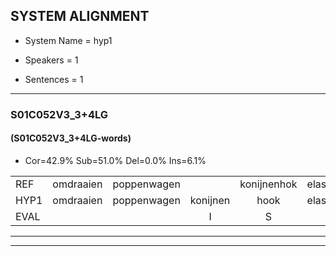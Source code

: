 
## SYSTEM ALIGNMENT

- System Name = hyp1

- Speakers = 1

- Sentences = 1

---

### S01C052V3_3+4LG

#### (S01C052V3_3+4LG-words)

- Cor=42.9%	Sub=51.0%	Del=0.0%	Ins=6.1%

|  |  |  |  |  |  |  |  |  |  |  |  |  |  |  |  |  |  |  |  |  |  |  |  |  |  |  |  |  |  |  |  |  |  |  |  |  |  |  |  |  |  |  |  |  |  |  |  |  |  |
|:--- |:---:|:---:|:---:|:---:|:---:|:---:|:---:|:---:|:---:|:---:|:---:|:---:|:---:|:---:|:---:|:---:|:---:|:---:|:---:|:---:|:---:|:---:|:---:|:---:|:---:|:---:|:---:|:---:|:---:|:---:|:---:|:---:|:---:|:---:|:---:|:---:|:---:|:---:|:---:|:---:|:---:|:---:|:---:|:---:|:---:|:---:|:---:|:---:|:---:|
| REF | omdraaien | poppenwagen |  | konijnenhok | elastiekje | ruziemaken | teddybeer | dierentuin | * | paddenstoelen | verstoppertje | wasmachine | fototoestel | toiletpapier | vrachtwagen | * | buurmannen | vogelkooi | olifant | * | schommelen | iedereen | * | schoenenwinkel | knutselen | ophangen | verjaardag |  |  | sprookjesboek | tandenborstel | lucifer | slaapkamer | achterdeur | ziekenhuis | * | nieuwsgierig | afblijven | kabouter | washandje | * | sneeuwwitje | goeiendag | vakantie | limonade | autorijden | eindelijk | familie | chocolade |
| HYP1 | omdraaien | poppenwagen | konijnen | hook | elastiekje | ruzie | maken | teddieweer | dierentaam | paddenspaddenstoelen | vorstoppertje | wasmachine | fototoestel | toiletpapier | frachtdagen | buurman | buurmannen | fogelkoai | ollifant | sch | schommelen | idereen | schoenin | schoenenwinkel | knitselen | ophangen | verjaardag | spruikjesboek | dan | een | borstel | lucifer | slaapkamer | achterdeur | ziekenhuis | nieuwsgeea | nieuwsgierig | afblijzen | kabauter | washandje | sneeuwwiet | sneeuwietje | goeiendag | vakantie | limanade | houteraren | eindelijk | familie | chocola |
| EVAL |  |  | I | S |  | S | S | S | S | S | S |  |  |  | S | S |  | S | S | S |  | S | S |  | S |  |  | I | I | S | S |  |  |  |  | S |  | S | S |  | S | S |  |  | S | S |  |  | S |
---

---

